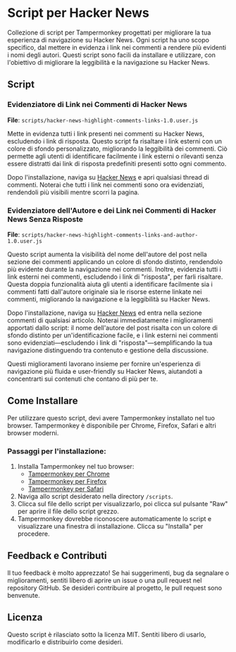 # Script per Hacker News

Collezione di script per Tampermonkey progettati per migliorare la tua esperienza di navigazione su Hacker News. Ogni script ha uno scopo specifico, dal mettere in evidenza i link nei commenti a rendere più evidenti i nomi degli autori. Questi script sono facili da installare e utilizzare, con l'obiettivo di migliorare la leggibilità e la navigazione su Hacker News.

## Script

### Evidenziatore di Link nei Commenti di Hacker News
**File**: `scripts/hacker-news-highlight-comments-links-1.0.user.js`

Mette in evidenza tutti i link presenti nei commenti su Hacker News, escludendo i link di risposta. Questo script fa risaltare i link esterni con un colore di sfondo personalizzato, migliorando la leggibilità dei commenti. Ciò permette agli utenti di identificare facilmente i link esterni o rilevanti senza essere distratti dai link di risposta predefiniti presenti sotto ogni commento.

Dopo l'installazione, naviga su [Hacker News](https://news.ycombinator.com/) e apri qualsiasi thread di commenti. Noterai che tutti i link nei commenti sono ora evidenziati, rendendoli più visibili mentre scorri la pagina.

### Evidenziatore dell'Autore e dei Link nei Commenti di Hacker News Senza Risposte
**File**: `scripts/hacker-news-highlight-comments-links-and-author-1.0.user.js`

Questo script aumenta la visibilità del nome dell'autore del post nella sezione dei commenti applicando un colore di sfondo distinto, rendendolo più evidente durante la navigazione nei commenti. Inoltre, evidenzia tutti i link esterni nei commenti, escludendo i link di "risposta", per farli risaltare. Questa doppia funzionalità aiuta gli utenti a identificare facilmente sia i commenti fatti dall'autore originale sia le risorse esterne linkate nei commenti, migliorando la navigazione e la leggibilità su Hacker News.

Dopo l'installazione, naviga su [Hacker News](https://news.ycombinator.com/) ed entra nella sezione commenti di qualsiasi articolo. Noterai immediatamente i miglioramenti apportati dallo script: il nome dell'autore del post risalta con un colore di sfondo distinto per un'identificazione facile, e i link esterni nei commenti sono evidenziati—escludendo i link di "risposta"—semplificando la tua navigazione distinguendo tra contenuto e gestione della discussione.

Questi miglioramenti lavorano insieme per fornire un'esperienza di navigazione più fluida e user-friendly su Hacker News, aiutandoti a concentrarti sui contenuti che contano di più per te.

## Come Installare
Per utilizzare questo script, devi avere Tampermonkey installato nel tuo browser. Tampermonkey è disponibile per Chrome, Firefox, Safari e altri browser moderni.

### Passaggi per l'installazione:
1. Installa Tampermonkey nel tuo browser:
    - [Tampermonkey per Chrome](https://tampermonkey.net/?ext=dhdg&browser=chrome)
    - [Tampermonkey per Firefox](https://tampermonkey.net/?ext=dhdg&browser=firefox)
    - [Tampermonkey per Safari](https://tampermonkey.net/?ext=dhdg&browser=safari)
2. Naviga allo script desiderato nella directory `/scripts`.
3. Clicca sul file dello script per visualizzarlo, poi clicca sul pulsante "Raw" per aprire il file dello script grezzo.
4. Tampermonkey dovrebbe riconoscere automaticamente lo script e visualizzare una finestra di installazione. Clicca su "Installa" per procedere.

## Feedback e Contributi
Il tuo feedback è molto apprezzato! Se hai suggerimenti, bug da segnalare o miglioramenti, sentiti libero di aprire un issue o una pull request nel repository GitHub. Se desideri contribuire al progetto, le pull request sono benvenute.

## Licenza
Questo script è rilasciato sotto la licenza MIT. Sentiti libero di usarlo, modificarlo e distribuirlo come desideri.
